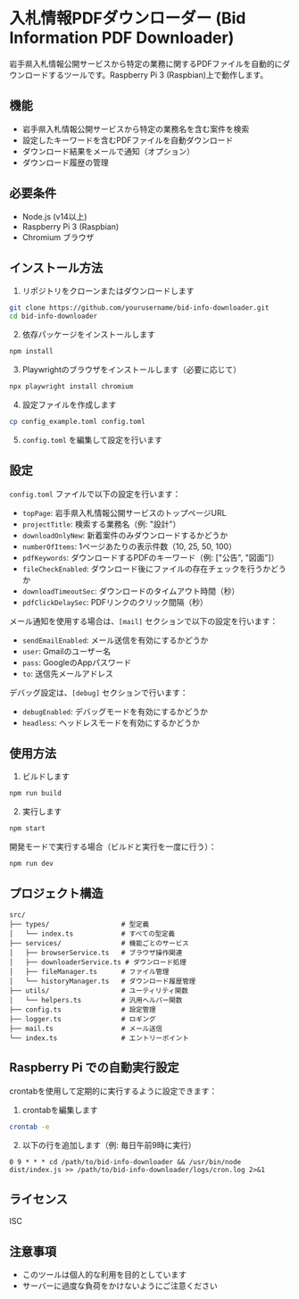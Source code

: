 # 入札情報PDFダウンローダー (Bid Information PDF Downloader)

岩手県入札情報公開サービスから特定の業務に関するPDFファイルを自動的にダウンロードするツールです。Raspberry Pi 3 (Raspbian)上で動作します。

## 機能

- 岩手県入札情報公開サービスから特定の業務名を含む案件を検索
- 設定したキーワードを含むPDFファイルを自動ダウンロード
- ダウンロード結果をメールで通知（オプション）
- ダウンロード履歴の管理

## 必要条件

- Node.js (v14以上)
- Raspberry Pi 3 (Raspbian)
- Chromium ブラウザ

## インストール方法

1. リポジトリをクローンまたはダウンロードします

```bash
git clone https://github.com/yourusername/bid-info-downloader.git
cd bid-info-downloader
```

2. 依存パッケージをインストールします

```bash
npm install
```

3. Playwrightのブラウザをインストールします（必要に応じて）

```bash
npx playwright install chromium
```

4. 設定ファイルを作成します

```bash
cp config_example.toml config.toml
```

5. `config.toml` を編集して設定を行います

## 設定

`config.toml` ファイルで以下の設定を行います：

- `topPage`: 岩手県入札情報公開サービスのトップページURL
- `projectTitle`: 検索する業務名（例: "設計"）
- `downloadOnlyNew`: 新着案件のみダウンロードするかどうか
- `numberOfItems`: 1ページあたりの表示件数（10, 25, 50, 100）
- `pdfKeywords`: ダウンロードするPDFのキーワード（例: ["公告", "図面"]）
- `fileCheckEnabled`: ダウンロード後にファイルの存在チェックを行うかどうか
- `downloadTimeoutSec`: ダウンロードのタイムアウト時間（秒）
- `pdfClickDelaySec`: PDFリンクのクリック間隔（秒）

メール通知を使用する場合は、`[mail]` セクションで以下の設定を行います：

- `sendEmailEnabled`: メール送信を有効にするかどうか
- `user`: Gmailのユーザー名
- `pass`: GoogleのAppパスワード
- `to`: 送信先メールアドレス

デバッグ設定は、`[debug]` セクションで行います：

- `debugEnabled`: デバッグモードを有効にするかどうか
- `headless`: ヘッドレスモードを有効にするかどうか

## 使用方法

1. ビルドします

```bash
npm run build
```

2. 実行します

```bash
npm start
```

開発モードで実行する場合（ビルドと実行を一度に行う）：

```bash
npm run dev
```

## プロジェクト構造

```
src/
├── types/                  # 型定義
│   └── index.ts            # すべての型定義
├── services/               # 機能ごとのサービス
│   ├── browserService.ts   # ブラウザ操作関連
│   ├── downloaderService.ts # ダウンロード処理
│   ├── fileManager.ts      # ファイル管理
│   └── historyManager.ts   # ダウンロード履歴管理
├── utils/                  # ユーティリティ関数
│   └── helpers.ts          # 汎用ヘルパー関数
├── config.ts               # 設定管理
├── logger.ts               # ロギング
├── mail.ts                 # メール送信
└── index.ts                # エントリーポイント
```

## Raspberry Pi での自動実行設定

crontabを使用して定期的に実行するように設定できます：

1. crontabを編集します

```bash
crontab -e
```

2. 以下の行を追加します（例: 毎日午前9時に実行）

```
0 9 * * * cd /path/to/bid-info-downloader && /usr/bin/node dist/index.js >> /path/to/bid-info-downloader/logs/cron.log 2>&1
```

## ライセンス

ISC

## 注意事項

- このツールは個人的な利用を目的としています
- サーバーに過度な負荷をかけないようにご注意ください